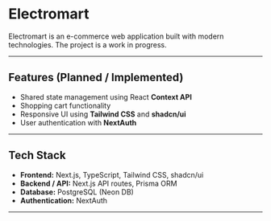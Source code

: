 # Electromart

Electromart is an e-commerce web application built with modern technologies. The project is a work in progress.

---

## Features (Planned / Implemented)

- Shared state management using React **Context API** 
- Shopping cart functionality 
- Responsive UI using **Tailwind CSS** and **shadcn/ui**
- User authentication with **NextAuth**  

---

## Tech Stack

- **Frontend:** Next.js, TypeScript, Tailwind CSS, shadcn/ui  
- **Backend / API:** Next.js API routes, Prisma ORM  
- **Database:** PostgreSQL (Neon DB)  
- **Authentication:** NextAuth  

---
